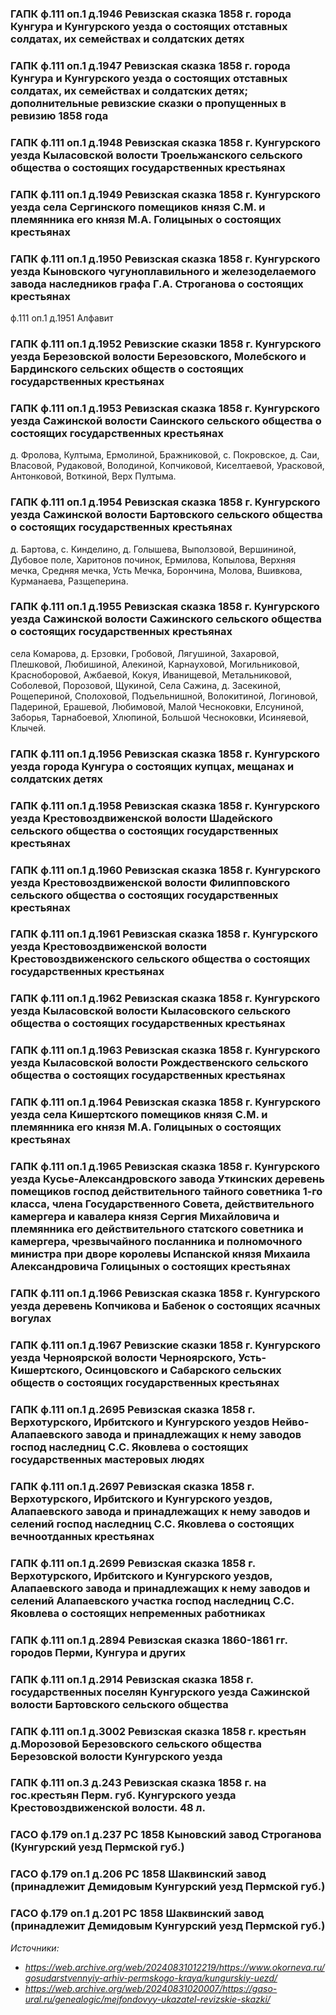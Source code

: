 ### ГАПК ф.111 оп.1 д.1946 Ревизская сказка 1858 г. города Кунгура и Кунгурского уезда о состоящих отставных солдатах, их семействах и солдатских детях
### ГАПК ф.111 оп.1 д.1947 Ревизская сказка 1858 г. города Кунгура и Кунгурского уезда о состоящих отставных солдатах, их семействах и солдатских детях; дополнительные ревизские сказки о пропущенных в ревизию 1858 года
### ГАПК ф.111 оп.1 д.1948 Ревизская сказка 1858 г. Кунгурского уезда Кыласовской волости Троельжанского сельского общества о состоящих государственных крестьянах
### ГАПК ф.111 оп.1 д.1949 Ревизская сказка 1858 г. Кунгурского уезда села Сергинского помещиков князя С.М. и племянника его князя М.А. Голицыных о состоящих крестьянах
### ГАПК ф.111 оп.1 д.1950 Ревизская сказка 1858 г. Кунгурского уезда Кыновского чугуноплавильного и железоделаемого завода наследников графа Г.А. Строганова о состоящих крестьянах
ф.111 оп.1 д.1951 Алфавит 
### ГАПК ф.111 оп.1 д.1952 Ревизские сказки 1858 г. Кунгурского уезда Березовской волости Березовского, Молебского и Бардинского сельских обществ о состоящих государственных крестьянах
### ГАПК ф.111 оп.1 д.1953 Ревизская сказка 1858 г. Кунгурского уезда Сажинской волости Саинского сельского общества о состоящих государственных крестьянах
д. Фролова, Култыма, Ермолиной, Бражниковой, с. Покровское, д. Саи, Власовой, Рудаковой, Володиной, Копчиковой, Киселтаевой, Урасковой, Антонковой, Воткиной, Верх Пултыма.
### ГАПК ф.111 оп.1 д.1954 Ревизская сказка 1858 г. Кунгурского уезда Сажинской волости Бартовского сельского общества о состоящих государственных крестьянах
д. Бартова, с. Кинделино, д. Голышева, Выползовой, Вершининой, Дубовое поле, Харитонов починок, Ермилова, Копылова, Верхняя мечка, Средняя мечка, Усть Мечка, Борончина, Молова, Вшивкова, Курманаева, Разщеперина.
### ГАПК ф.111 оп.1 д.1955 Ревизская сказка 1858 г. Кунгурского уезда Сажинской волости Сажинского сельского общества о состоящих государственных крестьянах
села Комарова, д. Ерзовки, Гробовой, Лягушиной, Захаровой, Плешковой, Любишиной, Алекиной, Карнауховой, Могильниковой, Красноборовой, Ажбаевой, Кокуя, Иванищевой, Метальниковой, Соболевой, Порозовой, Щукиной, Села Сажина, д. Засекиной, Рощепериной, Сполоховой, Подъельнишной, Волокитиной, Логиновой, Падериной, Ерашевой, Любимовой, Малой Чесноковки, Елсуниной, Заборья, Тарнабоевой, Хлюпиной, Большой Чесноковки, Исиняевой, Клычей.
### ГАПК ф.111 оп.1 д.1956 Ревизская сказка 1858 г. Кунгурского уезда города Кунгура о состоящих купцах, мещанах и солдатских детях
### ГАПК ф.111 оп.1 д.1958 Ревизская сказка 1858 г. Кунгурского уезда Крестовоздвиженской волости Шадейского сельского общества о состоящих государственных крестьянах
### ГАПК ф.111 оп.1 д.1960 Ревизская сказка 1858 г. Кунгурского уезда Крестовоздвиженской волости Филипповского сельского общества о состоящих государственных крестьянах
### ГАПК ф.111 оп.1 д.1961 Ревизская сказка 1858 г. Кунгурского уезда Крестовоздвиженской волости Крестовоздвиженского сельского общества о состоящих государственных крестьянах
### ГАПК ф.111 оп.1 д.1962 Ревизская сказка 1858 г. Кунгурского уезда Кыласовской волости Кыласовского сельского общества о состоящих государственных крестьянах
### ГАПК ф.111 оп.1 д.1963 Ревизская сказка 1858 г. Кунгурского уезда Кыласовской волости Рождественского сельского общества о состоящих государственных крестьянах
### ГАПК ф.111 оп.1 д.1964 Ревизская сказка 1858 г. Кунгурского уезда села Кишертского помещиков князя С.М. и племянника его князя М.А. Голицыных о состоящих крестьянах
### ГАПК ф.111 оп.1 д.1965 Ревизская сказка 1858 г. Кунгурского уезда Кусье-Александровского завода Уткинских деревень помещиков господ действительного тайного советника 1-го класса, члена Государственного Совета, действительного камергера и кавалера князя Сергия Михайловича и племянника его действительного статского советника и камергера, чрезвычайного посланника и полномочного министра при дворе королевы Испанской князя Михаила Александровича Голицыных о состоящих крестьянах
### ГАПК ф.111 оп.1 д.1966 Ревизская сказка 1858 г. Кунгурского уезда деревень Копчикова и Бабенок о состоящих ясачных вогулах
### ГАПК ф.111 оп.1 д.1967 Ревизские сказки 1858 г. Кунгурского уезда Черноярской волости Черноярского, Усть-Кишертского, Осинцовского и Сабарского сельских обществ о состоящих государственных крестьянах
### ГАПК ф.111 оп.1 д.2695 Ревизская сказка 1858 г. Верхотурского, Ирбитского и Кунгурского уездов Нейво-Алапаевского завода и принадлежащих к нему заводов господ наследниц С.С. Яковлева о состоящих государственных мастеровых людях 
### ГАПК ф.111 оп.1 д.2697 Ревизская сказка 1858 г. Верхотурского, Ирбитского и Кунгурского уездов, Алапаевского завода и принадлежащих к нему заводов и селений господ наследниц С.С. Яковлева о состоящих вечноотданных крестьянах
### ГАПК ф.111 оп.1 д.2699 Ревизская сказка 1858 г. Верхотурского, Ирбитского и Кунгурского уездов, Алапаевского завода и принадлежащих к нему заводов и селений Алапаевского участка господ наследниц С.С. Яковлева о состоящих непременных работниках
### ГАПК ф.111 оп.1 д.2894 Ревизская сказка 1860-1861 гг. городов Перми, Кунгура и других
### ГАПК ф.111 оп.1 д.2914 Ревизская сказка 1858 г. государственных поселян Кунгурского уезда Сажинской волости Бартовского сельского общества
### ГАПК ф.111 оп.1 д.3002 Ревизская сказка 1858 г. крестьян д.Морозовой Березовского сельского общества Березовской волости Кунгурского уезда

### ГАПК ф.111 оп.3 д.243 Ревизская сказка 1858 г. на гос.крестьян Перм. губ. Кунгурского уезда Крестовоздвиженской волости. 48 л.
### ГАСО ф.179 оп.1 д.237 РС 1858 Кыновский завод Строганова (Кунгурский уезд Пермской губ.)
### ГАСО ф.179 оп.1 д.206 РС 1858 Шаквинский завод (принадлежит Демидовым Кунгурский уезд Пермской губ.)
### ГАСО ф.179 оп.1 д.201 РС 1858 Шаквинский завод (принадлежит Демидовым Кунгурский уезд Пермской губ.)

_Источники:_

* _https://web.archive.org/web/20240831012219/https://www.okorneva.ru/gosudarstvennyiy-arhiv-permskogo-kraya/kungurskiy-uezd/_
* _https://web.archive.org/web/20240831020007/https://gaso-ural.ru/genealogic/mejfondovyy-ukazatel-revizskie-skazki/_